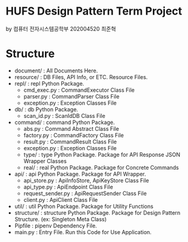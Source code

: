 # HUFS Design Pattern Term Project

by 컴퓨터 전자시스템공학부 202004520 최준혁

# Structure

* document/ : All Documents Here.
* resource/ : DB Files, API Info, or ETC. Resource Files.
* repl/ : repl Python Package.
    * cmd_exec.py : CommandExecutor Class File
    * parser.py : CommandParser Class File
    * exception.py : Exception Classes File
* db/ : db Python Package.
    * scan_id.py : ScanIdDB Class File
* command/ : command Python Package.
    * abs.py : Command Abstract Class File
    * factory.py : CommandFactory Class File
    * result.py : CommandResult Class File
    * exception.py : Exception Classes File
    * type/ : type Python Package. Package for API Response JSON Wrapper Classes
    * real/ : real Python Package. Package for Concrete Commands
* api/ : api Python Package. Package for API Wrapper.
    * api_store.py : ApiInfoStore, ApiKeyStore Class File
    * api_type.py : ApiEndpoint Class File
    * request_sender.py : ApiRequestSender Class File
    * client.py : ApiClient Class File
* util/ : util Python Package. Package for Utility Functions
* structure/ : structure Python Package. Package for Design Pattern Structure. (ex: Singleton Meta Class)
* Pipfile : pipenv Dependency File.
* main.py : Entry File. Run this Code for Use Application.